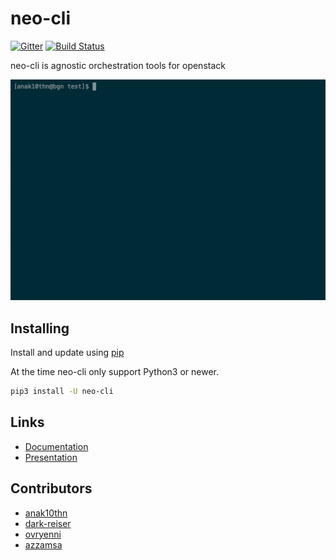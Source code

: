 # neo-cli

[![Gitter](https://badges.gitter.im/BiznetGIO/neo-cli.svg)](https://gitter.im/BiznetGIO/neo-cli?utm_source=badge&utm_medium=badge&utm_campaign=pr-badge) [![Build Status](https://travis-ci.org/BiznetGIO/neo-cli.svg?branch=master)](https://travis-ci.org/BiznetGIO/neo-cli)

neo-cli is agnostic orchestration tools for openstack

![neo](/docs/img/neo.gif)

## Installing

Install and update using  [pip](https://pip.pypa.io/en/stable/quickstart/)

At the time neo-cli only support Python3 or newer.

``` bash
pip3 install -U neo-cli
```

## Links

- [Documentation](docs/index.md)
- [Presentation](http://speakerdeck.com/u/anak10thn)


## Contributors

- [anak10thn](https://github.com/anak10thn)
- [dark-reiser](https://github.com/dark-reiser)
- [ovryenni](https://github.com/ovryenni)
- [azzamsa](http://github.com/azzamsa/)
